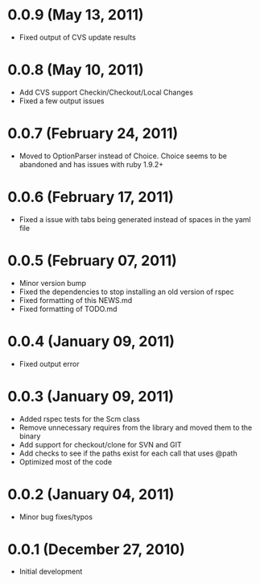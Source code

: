 # 0.0.9 (May 13, 2011)
- Fixed output of CVS update results

# 0.0.8 (May 10, 2011)
- Add CVS support Checkin/Checkout/Local Changes
- Fixed a few output issues

# 0.0.7 (February 24, 2011)
- Moved to OptionParser instead of Choice. Choice seems to be abandoned and has issues with ruby 1.9.2+

# 0.0.6 (February 17, 2011)
- Fixed a issue with tabs being generated instead of spaces in the yaml file

# 0.0.5 (February 07, 2011)
- Minor version bump
- Fixed the dependencies to stop installing an old version of rspec
- Fixed formatting of this NEWS.md
- Fixed formatting of TODO.md

# 0.0.4 (January 09, 2011)
- Fixed output error

# 0.0.3 (January 09, 2011)
- Added rspec tests for the Scm class
- Remove unnecessary requires from the library and moved them to the binary
- Add support for checkout/clone for SVN and GIT
- Add checks to see if the paths exist for each call that uses @path
- Optimized most of the code
	
# 0.0.2 (January 04, 2011)
- Minor bug fixes/typos

# 0.0.1 (December 27, 2010)
- Initial development
	